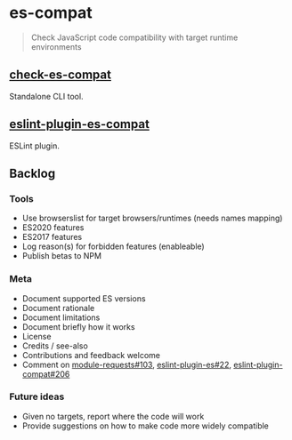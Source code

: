 # es-compat

> Check JavaScript code compatibility with target runtime environments

## [check-es-compat](/packages/check-es-compat/README.md)

Standalone CLI tool.

## [eslint-plugin-es-compat](/packages/eslint-plugin-es-compat/README.md)

ESLint plugin.

## Backlog

### Tools

- Use browserslist for target browsers/runtimes (needs names mapping)
- ES2020 features
- ES2017 features
- Log reason(s) for forbidden features (enableable)
- Publish betas to NPM

### Meta

- Document supported ES versions
- Document rationale
- Document limitations
- Document briefly how it works
- License
- Credits / see-also
- Contributions and feedback welcome
- Comment on [module-requests#103](https://github.com/sindresorhus/module-requests/issues/103), [eslint-plugin-es#22](https://github.com/mysticatea/eslint-plugin-es/issues/22), [eslint-plugin-compat#206](https://github.com/amilajack/eslint-plugin-compat/issues/206)

### Future ideas

- Given no targets, report where the code will work
- Provide suggestions on how to make code more widely compatible
